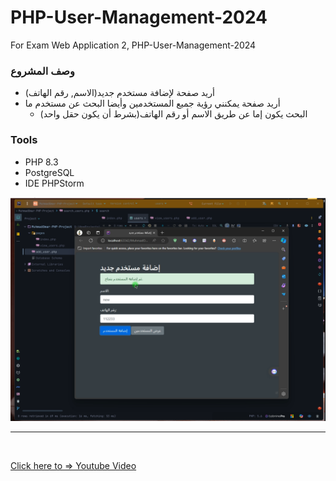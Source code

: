 # PHP-User-Management-2024
For Exam Web Application 2, PHP-User-Management-2024

### وصف المشروع 
- أريد صفحة لإضافة مستخدم جديد(الاسم, رقم الهاتف)
- أريد صفحة يمكنني رؤية جميع المستخدمين وأيضا البحث عن مستخدم ما
  - البحث يكون إما عن طريق الاسم أو رقم الهاتف(بشرط أن يكون حقل واحد)

### Tools 
- PHP 8.3
- PostgreSQL
- IDE PHPStorm

![img.png](img.png)

<hr/>
<br/>

[Click here to => Youtube Video](https://youtu.be/tprnZ5gq9UA)

<br/>
<br/>
